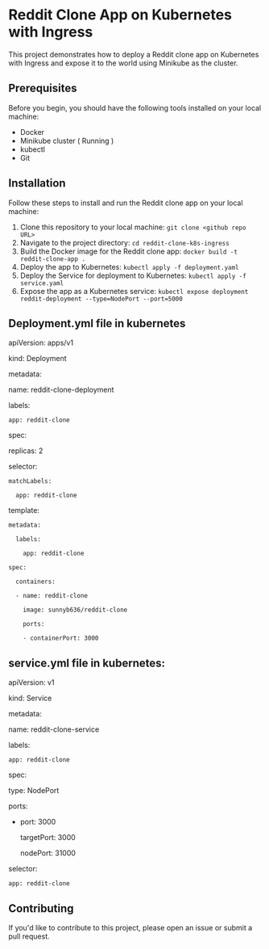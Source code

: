 # Reddit Clone App on Kubernetes with Ingress
This project demonstrates how to deploy a Reddit clone app on Kubernetes with Ingress and expose it to the world using Minikube as the cluster.

## Prerequisites
Before you begin, you should have the following tools installed on your local machine: 

- Docker
- Minikube cluster ( Running )
- kubectl
- Git



## Installation
Follow these steps to install and run the Reddit clone app on your local machine:

1) Clone this repository to your local machine: `git clone <github repo URL>`
2) Navigate to the project directory: `cd reddit-clone-k8s-ingress`
3) Build the Docker image for the Reddit clone app: `docker build -t reddit-clone-app .`
4) Deploy the app to Kubernetes: `kubectl apply -f deployment.yaml`
5) Deploy the Service for deployment to Kubernetes: `kubectl apply -f service.yaml`
6) Expose the app as a Kubernetes service: `kubectl expose deployment reddit-deployment --type=NodePort --port=5000`


## Deployment.yml file in kubernetes

apiVersion: apps/v1

kind: Deployment

metadata:

name: reddit-clone-deployment
  
  labels:
    
    app: reddit-clone

spec:
  
  replicas: 2
  
  selector:
    
    matchLabels:
      
      app: reddit-clone
  
  template:
    
    metadata:
      
      labels:
        
        app: reddit-clone
    
    spec:
      
      containers:
      
      - name: reddit-clone
        
        image: sunnyb636/reddit-clone
        
        ports:
        
        - containerPort: 3000



## service.yml file in kubernetes:


apiVersion: v1

kind: Service

metadata:
  
  name: reddit-clone-service
  
  labels:
    
    app: reddit-clone

spec:
  
  type: NodePort
  
  ports:
  
  - port: 3000
    
    targetPort: 3000
    
    nodePort: 31000
  
  selector:
    
    app: reddit-clone




## Contributing
If you'd like to contribute to this project, please open an issue or submit a pull request.


